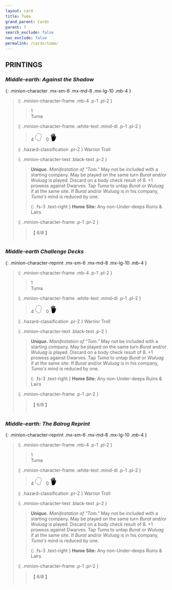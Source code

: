 ```yaml
---
layout: card
title: Tuma
grand_parent: Cards
parent: T
search_exclude: false
nav_exclude: false
permalink: /cards/tuma/
---
```


## PRINTINGS


### _Middle-earth: Against the Shadow_

{: .minion-character .mx-sm-6 .mx-md-8 .mx-lg-10 .mb-4 }
> {: .minion-character-frame .mb-4 .p-1 .pl-2 }
> > <div class="hazard-mp">1</div>
> > <div class="card-name">Tuma</div>
>
> {: .minion-character-frame .white-text .mind-di .p-1 .pl-2 }
> > 4 ![](/assets/images/mind.svg)&emsp;0 ![](/assets/images/di.svg)
>
> {: .hazard-classification .pr-2 }
> Warrior Troll
>
> {: .minion-character-text .black-text .p-2 }
> > _**Unique.**_ _Manifestation of "Tom."_ May not be included with a starting company. May be played on the same turn _Burat_ and/or _Wuluag_ is played. Discard on a body check result of 8. +1 prowess against Dwarves. Tap _Tuma_ to untap _Burat_ or _Wuluag_ if at the same site. If _Burat_ and/or _Wuluag_ is in his company, _Tuma's_ mind is reduced by one.   
> > 
> > {: .fs-3 .text-right } 
> > **Home Site:** Any non-Under-deeps Ruins & Lairs 
>
> {: .minion-character-frame .p-1 .pr-2 }
> > <div class="card-shield">【 6/8 】</div>
> > <div class="card-corruption-white">&nbsp;</div>

### _Middle-earth Challenge Decks_

{: .minion-character-reprint .mx-sm-6 .mx-md-8 .mx-lg-10 .mb-4 }
> {: .minion-character-frame .mb-4 .p-1 .pl-2 }
> > <div class="hazard-mp">1</div>
> > <div class="card-name">Tuma</div>
>
> {: .minion-character-frame .white-text .mind-di .p-1 .pl-2 }
> > 4 ![](/assets/images/mind.svg)&emsp;0 ![](/assets/images/di.svg)
>
> {: .hazard-classification .pr-2 }
> Warrior Troll
>
> {: .minion-character-text .black-text .p-2 }
> > _**Unique.**_ _Manifestation of "Tom."_ May not be included with a starting company. May be played on the same turn _Burat_ and/or _Wuluag_ is played. Discard on a body check result of 8. +1 prowess against Dwarves. Tap _Tuma_ to untap _Burat_ or _Wuluag_ if at the same site. If _Burat_ and/or _Wuluag_ is in his company, _Tuma's_ mind is reduced by one.   
> > 
> > {: .fs-3 .text-right } 
> > **Home Site:** Any non-Under-deeps Ruins & Lairs 
>
> {: .minion-character-frame .p-1 .pr-2 }
> > <div class="card-shield">【 6/8 】</div>
> > <div class="card-corruption-white">&nbsp;</div>

### _Middle-earth: The Balrog Reprint_

{: .minion-character-reprint .mx-sm-6 .mx-md-8 .mx-lg-10 .mb-4 }
> {: .minion-character-frame .mb-4 .p-1 .pl-2 }
> > <div class="hazard-mp">1</div>
> > <div class="card-name">Tuma</div>
>
> {: .minion-character-frame .white-text .mind-di .p-1 .pl-2 }
> > 4 ![](/assets/images/mind.svg)&emsp;0 ![](/assets/images/di.svg)
>
> {: .hazard-classification .pr-2 }
> Warrior Troll
>
> {: .minion-character-text .black-text .p-2 }
> > _**Unique.**_ _Manifestation of "Tom."_ May not be included with a starting company. May be played on the same turn _Burat_ and/or _Wuluag_ is played. Discard on a body check result of 8. +1 prowess against Dwarves. Tap _Tuma_ to untap _Burat_ or _Wuluag_ if at the same site. If _Burat_ and/or _Wuluag_ is in his company, _Tuma's_ mind is reduced by one.   
> > 
> > {: .fs-3 .text-right } 
> > **Home Site:** Any non-Under-deeps Ruins & Lairs 
>
> {: .minion-character-frame .p-1 .pr-2 }
> > <div class="card-shield">【 6/8 】</div>
> > <div class="card-corruption-white">&nbsp;</div>
